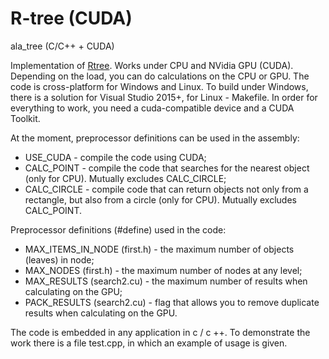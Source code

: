 # R-tree (CUDA)
ala_tree (C/C++ + CUDA)

Implementation of [Rtree](https://en.wikipedia.org/wiki/R-tree). Works under CPU and NVidia GPU (CUDA). Depending on the load, you can do calculations on the CPU or GPU.
The code is cross-platform for Windows and Linux.
To build under Windows, there is a solution for Visual Studio 2015+, for Linux - Makefile. In order for everything to work, you need a cuda-compatible device and a CUDA Toolkit.

At the moment, preprocessor definitions can be used in the assembly:
- USE_CUDA - compile the code using CUDA;
- CALC_POINT - compile the code that searches for the nearest object (only for CPU). Mutually excludes CALC_CIRCLE;
- CALC_CIRCLE - compile code that can return objects not only from a rectangle, but also from a circle (only for CPU). Mutually excludes CALC_POINT.

Preprocessor definitions (#define) used in the code:
- MAX_ITEMS_IN_NODE (first.h) - the maximum number of objects (leaves) in node;
- MAX_NODES (first.h) - the maximum number of nodes at any level;
- MAX_RESULTS (search2.cu) - the maximum number of results when calculating on the GPU;
- PACK_RESULTS (search2.cu) - flag that allows you to remove duplicate results when calculating on the GPU.

The code is embedded in any application in c / c ++. To demonstrate the work there is a file test.cpp, in which an example of usage is given.
